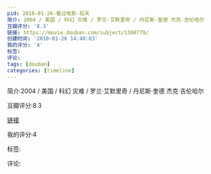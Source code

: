 ```yaml
---
pid: 2010-01-26-看过电影-后天
简介: 2004 / 美国 / 科幻 灾难 / 罗兰·艾默里奇 / 丹尼斯·奎德 杰克·吉伦哈尔
豆瓣评分: '8.3'
链接: https://movie.douban.com/subject/1308779/
创建时间: '2010-01-26 14:40:03'
我的评分: '4'
标签:
评论:
tags: [douban]
categories: [timeline]
---
```

简介:2004 / 美国 / 科幻 灾难 / 罗兰·艾默里奇 / 丹尼斯·奎德 杰克·吉伦哈尔

豆瓣评分:8.3

[链接](https://movie.douban.com/subject/1308779/)

我的评分:4

标签:

评论:

